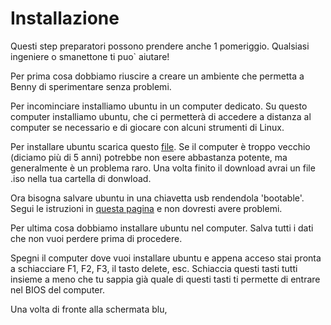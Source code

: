 # Installazione
Questi step preparatori possono prendere anche 1 pomeriggio. Qualsiasi ingeniere o smanettone ti puo` aiutare!

Per prima cosa dobbiamo riuscire a creare un ambiente che permetta a Benny di sperimentare senza problemi.

Per incominciare installiamo ubuntu in un computer dedicato. Su questo computer installiamo ubuntu, che ci permetterà di accedere a distanza al computer se necessario e di giocare con alcuni strumenti di Linux.

Per installare ubuntu scarica questo [file](www.ubuntu.com/download/desktop).
Se il computer è troppo vecchio (diciamo più di 5 anni) potrebbe non esere abbastanza potente, ma generalmente è un problema raro. Una volta finito il download avrai un file .iso nella tua cartella di donwload.

Ora bisogna salvare ubuntu in una chiavetta usb rendendola 'bootable'. Segui le istruzioni in [questa pagina](http://www.ubuntu.com/download/desktop/create-a-usb-stick-on-windows) e non dovresti avere problemi.

Per ultima cosa dobbiamo installare ubuntu nel computer. Salva tutti i dati che non vuoi perdere prima di procedere.

Spegni il computer dove vuoi installare ubuntu e appena acceso stai pronta a schiacciare F1, F2, F3, il tasto delete, esc. Schiaccia questi tasti tutti insieme a meno che tu sappia già quale di questi tasti ti permette di entrare nel BIOS del computer.

Una volta di fronte alla schermata blu, 